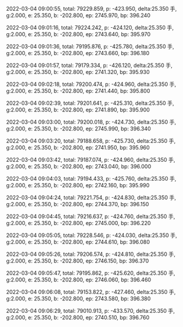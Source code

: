 2022-03-04 09:00:55, total: 79229.859, p: -423.950, delta:25.350 手, g:2.000, e: 25.350, b: -202.800, ep: 2745.970, bp: 396.240

2022-03-04 09:01:16, total: 79224.242, p: -424.120, delta:25.350 手, g:2.000, e: 25.350, b: -202.800, ep: 2743.640, bp: 395.970

2022-03-04 09:01:36, total: 79195.876, p: -425.780, delta:25.350 手, g:2.000, e: 25.350, b: -202.800, ep: 2743.660, bp: 396.180

2022-03-04 09:01:57, total: 79179.334, p: -426.120, delta:25.350 手, g:2.000, e: 25.350, b: -202.800, ep: 2741.320, bp: 395.930

2022-03-04 09:02:18, total: 79200.474, p: -424.960, delta:25.350 手, g:2.000, e: 25.350, b: -202.800, ep: 2741.440, bp: 395.800

2022-03-04 09:02:39, total: 79201.641, p: -425.310, delta:25.350 手, g:2.000, e: 25.350, b: -202.800, ep: 2741.890, bp: 395.900

2022-03-04 09:03:00, total: 79200.018, p: -424.730, delta:25.350 手, g:2.000, e: 25.350, b: -202.800, ep: 2745.990, bp: 396.340

2022-03-04 09:03:20, total: 79188.658, p: -425.730, delta:25.350 手, g:2.000, e: 25.350, b: -202.800, ep: 2741.950, bp: 395.960

2022-03-04 09:03:42, total: 79187.074, p: -424.960, delta:25.350 手, g:2.000, e: 25.350, b: -202.800, ep: 2743.040, bp: 396.000

2022-03-04 09:04:03, total: 79194.433, p: -425.760, delta:25.350 手, g:2.000, e: 25.350, b: -202.800, ep: 2742.160, bp: 395.990

2022-03-04 09:04:24, total: 79221.754, p: -424.830, delta:25.350 手, g:2.000, e: 25.350, b: -202.800, ep: 2744.370, bp: 396.150

2022-03-04 09:04:45, total: 79216.637, p: -424.760, delta:25.350 手, g:2.000, e: 25.350, b: -202.800, ep: 2745.000, bp: 396.220

2022-03-04 09:05:05, total: 79228.546, p: -424.030, delta:25.350 手, g:2.000, e: 25.350, b: -202.800, ep: 2744.610, bp: 396.080

2022-03-04 09:05:26, total: 79206.574, p: -424.810, delta:25.350 手, g:2.000, e: 25.350, b: -202.800, ep: 2746.150, bp: 396.370

2022-03-04 09:05:47, total: 79195.862, p: -425.620, delta:25.350 手, g:2.000, e: 25.350, b: -202.800, ep: 2746.060, bp: 396.460

2022-03-04 09:06:08, total: 79153.822, p: -427.460, delta:25.350 手, g:2.000, e: 25.350, b: -202.800, ep: 2743.580, bp: 396.380

2022-03-04 09:06:29, total: 79010.913, p: -433.570, delta:25.350 手, g:2.000, e: 25.350, b: -202.800, ep: 2740.510, bp: 396.760